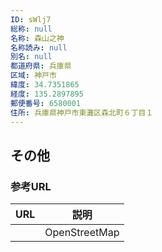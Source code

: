 ```yaml
---
ID: sWlj7
総称: null
名称: 森山之神
名称読み: null
別名: null
都道府県: 兵庫県
区域: 神戸市
緯度: 34.7351865
経度: 135.2897895
郵便番号: 6580001
住所: 兵庫県神戸市東灘区森北町６丁目１
---
```


## その他

### 参考URL

| URL | 説明          |
| --- | ------------- |
|     | OpenStreetMap |
